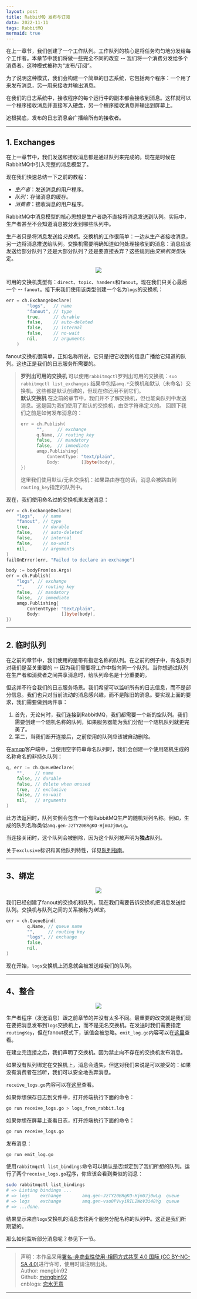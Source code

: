 ```yaml
---
layout: post
title: RabbitMQ 发布与订阅
data: 2022-11-11
tags: RabbitMQ
mermaid: true
---  
```


在上一章节，我们创建了一个工作队列。工作队列的核心是将任务均匀地分发给每个工作者。本章节中我们将做一些完全不同的改变 -- 我们将一个消费分发给多个消费者。这种模式被称为“发布/订阅”。  

为了说明这种模式，我们会构建一个简单的日志系统，它包括两个程序：一个用了来发布消息，另一用来接收并输出消息。  

在我们的日志系统中，接收程序的每个运行中的副本都会接收到消息。这样就可以一个程序接收消息并直接写入硬盘，另一个程序接收消息并输出到屏幕上。  

追根揭底，发布的日志消息会广播给所有的接收者。  

---  

## 1. Exchanges  

在上一章节中，我们发送和接收消息都是通过队列来完成的。现在是时候在RabbitMQ中引入完整的消息模型了。  

现在我们快速总结一下之前的教程：  

- *生产者*：发送消息的用户程序。
- *队列*：存储消息的缓存。
- *消费者*：接收消息的用户程序。  

RabbitMQ中消息模型的核心思想是生产者绝不直接将消息发送到队列。实际中，生产者甚至不会知道消息被分发到哪些队列中。  

生产者只是将消息发送给*交换机*。交换机的工作很简单：一边从生产者接收消息，另一边将消息推送给队列。交换机需要明确知道如何处理接收到的消息：消息应该发送给部分队列？还是大部分队列？还是要直接丢弃？这些规则由*交换机类型*决定。  

<div align="center"><img src="{{site.url}}/images/RabbitMQ/3/exchange.png"></div>  

可用的交换机类型有：`direct`、`topic`、`handers`和`fanout`。现在我们只关心最后一个 -- `fanout`。接下来我们使用该类型创建一个名为`logs`的交换机：  

```go
err = ch.ExchangeDeclare(
		"logs",   // name
		"fanout", // type
		true,     // durable
		false,    // auto-deleted
		false,    // internal
		false,    // no-wait
		nil,      // arguments
	)
```  

fanout交换机很简单，正如名称所说，它只是把它收到的信息广播给它知道的队列。这也正是我们的日志服务所需要的。  

> **罗列出可用的交换机**
> 可以使用`rabbitmqctl`罗列出可用的交换机：`suo rabbitmqctl list_exchanges`
> 结果中包括`amq.*`交换机和默认（未命名）交换机。这些都是默认创建的，但现在你还用不到它们。  
> **默认交换机**
> 在之前的章节中，我们并不了解交换机，但也能向队列中发送消息。这是因为我们使用了默认的交换机，由空字符串定义的。
> 回顾下我们之前是如何发布消息的：
> ```go
> err = ch.Publish(
>		"",     // exchange
>		q.Name, // routing key
>		false,  // mandatory
>		false,  // immediate
>		amqp.Publishing{
>			ContentType: "text/plain",
>			Body:        []byte(body),
>})
> ```
> 这里我们使用默认/无名交换机：如果路由存在的话，消息会被路由到`routing_key`指定的队列中。  

现在，我们使用命名过的交换机来发送消息：  

```go
err = ch.ExchangeDeclare(
	"logs",   // name
	"fanout", // type
	true,     // durable
	false,    // auto-deleted
	false,    // internal
	false,    // no-wait
	nil,      // arguments
)
failOnError(err, "Failed to declare an exchange")

body := bodyFrom(os.Args)
err = ch.Publish(
	"logs", // exchange
	"",     // routing key
	false,  // mandatory
	false,  // immediate
	amqp.Publishing{
		ContentType: "text/plain",
		Body:        []byte(body),
})
```  

---  

## 2. 临时队列  

在之前的章节中，我们使用的是带有指定名称的队列。在之前的例子中，有名队列对我们是至关重要的 -- 因为我们需要将工作中指向同一个队列。当你想通过队列在生产者和消费者之间共享消息时，给队列命名是十分重要的。  

但这并不符合我们的日志服务场景。我们希望可以监听所有的日志信息，而不是部分信息。我们也只对当前流动的消息感兴趣，而不是陈旧的消息。要实现上面的要求，我们需要做到两件事：  

1. 首先，无论何时，我们连接到RabbitMQ，我们都需要一个新的空队列。我们需要创建一个随机名称的队列，如果服务器能为我们分配一个随机队列就更完美了。
2. 第二，当我们断开连接后，之前使用的队列应该被自动删除。  

在[amqp](http://godoc.org/github.com/streadway/amqp)客户端中，当使用空字符串命名队列时，我们会创建一个使用随机生成的名称命名的非持久队列：  

```go
q, err := ch.QueueDeclare(
	"",    // name
	false, // durable
	false, // delete when unused
	true,  // exclusive
	false, // no-wait
	nil,   // arguments
)
```  

此方法返回时，队列实例会包含一个有RabbitMQ生产的随机对列名称。例如，生成的队列名称类似`amq.gen-JzTY20BRgKO-HjmUJj0wLg`。  

当连接关闭时，这个队列会被删除，因为这个队列被声明为**独占**队列。  

关于`exclusive`标识和其他队列特性，详见[队列指南](https://www.rabbitmq.com/tutorials/queues.html)。  

---  

## 3、绑定  

<div align="center"><img src="{{site.url}}/images/RabbitMQ/3/bindings.drawio.png"></div>  

我们已经创建了fanout的交换机和队列。现在我们需要告诉交换机把消息发送给队列。交换机与队列之间的关系被称为*绑定*。  

```go
err = ch.QueueBind(
		q.Name, // queue name
		"",     // routing key
		"logs", // exchange
		false,
		nil,
)
```  

现在开始，`logs`交换机上消息就会被发送给我们的队列。  

---  

## 4、整合  

<div align="center"><img src="{{site.url}}/images/RabbitMQ/3/together.drawio.png"></div>  

生产者程序（发送消息）跟之前章节的并没有太多不同。最重要的改变就是我们现在要把消息发布到`logs`交换机上，而不是无名交换机。在发送时我们需要指定`routingKey`，但在fanout模式下，该值会被忽略。`emit_log.go`内容可以在[这里](http://github.com/rabbitmq/rabbitmq-tutorials/blob/master/go/emit_log.go)查看。  

在建立完连接之后，我们声明了交换机。因为禁止向不存在的交换机发布消息。  

如果没有队列绑定在交换机上，消息会遗失，但这对我们来说是可以接受的：如果没有消费者在监听，我们可以安全地丢弃消息。  

`receive_logs.go`内容可以在[这里](https://github.com/rabbitmq/rabbitmq-tutorials/blob/master/go/receive_logs.go)查看。  

如果你想保存日志到文件中，打开终端执行下面的命令：  

```bash
go run receive_logs.go > logs_from_rabbit.log
```  

如果你想在屏幕上查看日志，打开终端执行下面的命令：  

```bash
go run receive_logs.go
```  

发布消息：  

```bash
go run emit_log.go
```  

使用`rabbitmqctl list_bindings`命令可以确认是否绑定到了我们所想的队列。运行了两个`receive_logs.go`程序，你应该会看到类似的消息：  

```bash
sudo rabbitmqctl list_bindings
# => Listing bindings ...
# => logs    exchange        amq.gen-JzTY20BRgKO-HjmUJj0wLg  queue           []
# => logs    exchange        amq.gen-vso0PVvyiRIL2WoV3i48Yg  queue           []
# => ...done.
```  

结果显示来自`logs`交换机的消息去往两个服务分配名称的队列中。这正是我们所期望的。  

那么如何监听部分消息呢？参见下一节。

---

> 声明：本作品采用[署名-非商业性使用-相同方式共享 4.0 国际 (CC BY-NC-SA 4.0)](https://creativecommons.org/licenses/by-nc-sa/4.0/deed.zh)进行许可，使用时请注明出处。  
> Author: mengbin92  
> Github: [mengbin92](https://mengbin92.github.io/)  
> cnblogs: [恋水无意](https://www.cnblogs.com/lianshuiwuyi/)  

---
